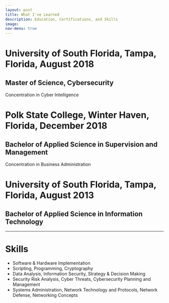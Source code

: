 ```yaml
---
layout: post
title: What I've Learned
description: Education, Certifications, and Skills
image: 
nav-menu: true
---
```

  <div class="content">
    <h1>University of South Florida, Tampa, Florida, August 2018</h1>
    <h2>Master of Science, Cybersecurity</h2>
      <p>Concentration in Cyber Intelligence</p>
    <h1>Polk State College, Winter Haven, Florida, December 2018</h1>
    <h2>Bachelor of Applied Science in Supervision and Management</h2>
      <p>Concentration in Business Administration</p>
    <h1>University of South Florida, Tampa, Florida, August 2013</h1>
    <h2>Bachelor of Applied Science in Information Technology</h2>
<hr>
<h1>Skills</h1>
<ul>
    <li>Software & Hardware Implementation </li>
    <li>Scripting, Programming, Cryptography </li>
    <li>Data Analysis, Information Security, Strategy & Decision Making</li>
    <li>Security Risk Analysis, Cyber Threats, Cybersecurity Planning and Management</li>
    <li>Systems Administration,  Network Technology and Protocols, Network Defense, Networking Concepts</li>
</ul>
